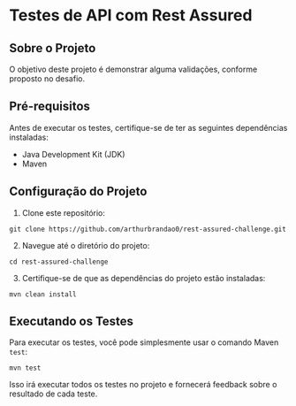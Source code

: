 # Testes de API com Rest Assured


## Sobre o Projeto

O objetivo deste projeto é demonstrar alguma validações, conforme proposto no desafio.

## Pré-requisitos

Antes de executar os testes, certifique-se de ter as seguintes dependências instaladas:

- Java Development Kit (JDK)
- Maven

## Configuração do Projeto

1. Clone este repositório:

```
git clone https://github.com/arthurbrandao0/rest-assured-challenge.git
```

2. Navegue até o diretório do projeto:

```
cd rest-assured-challenge
```

3. Certifique-se de que as dependências do projeto estão instaladas:

```
mvn clean install
```

## Executando os Testes

Para executar os testes, você pode simplesmente usar o comando Maven `test`:

```
mvn test
```

Isso irá executar todos os testes no projeto e fornecerá feedback sobre o resultado de cada teste.

